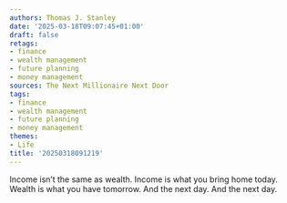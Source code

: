```yaml
---
authors: Thomas J. Stanley
date: '2025-03-18T09:07:45+01:00'
draft: false
retags:
- finance
- wealth management
- future planning
- money management
sources: The Next Millionaire Next Door
tags:
- finance
- wealth management
- future planning
- money management
themes:
- Life
title: '20250318091219'
---
```


Income isn’t the same as wealth. Income is what you bring home today. Wealth is what you have tomorrow. And the next
day. And the next day.
